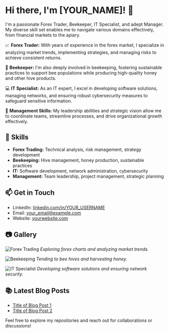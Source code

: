 # Hi there, I'm [YOUR_NAME]! 👋

I'm a passionate Forex Trader, Beekeeper, IT Specialist, and adept Manager. My diverse skill set enables me to navigate various domains effectively, from financial markets to the apiary.

📈 **Forex Trader:** With years of experience in the forex market, I specialize in analyzing market trends, implementing strategies, and managing risks to achieve consistent returns.

🐝 **Beekeeper:** I'm also deeply involved in beekeeping, fostering sustainable practices to support bee populations while producing high-quality honey and other hive products.

💻 **IT Specialist:** As an IT expert, I excel in developing software solutions, managing networks, and ensuring robust cybersecurity measures to safeguard sensitive information.

🤝 **Management Skills:** My leadership abilities and strategic vision allow me to coordinate teams, streamline processes, and drive organizational growth effectively.

## 🌟 Skills

- **Forex Trading:** Technical analysis, risk management, strategy development
- **Beekeeping:** Hive management, honey production, sustainable practices
- **IT:** Software development, network administration, cybersecurity
- **Management:** Team leadership, project management, strategic planning

## 📫 Get in Touch

- LinkedIn: [linkedin.com/in/YOUR_USERNAME](https://www.linkedin.com/in/YOUR_USERNAME)
- Email: your_email@example.com
- Website: [yourwebsite.com](https://www.yourwebsite.com)

## 📷 Gallery

![Forex Trading](images/forex_trading.jpg)
*Exploring forex charts and analyzing market trends.*

![Beekeeping](images/beekeeping.jpg)
*Tending to bee hives and harvesting honey.*

![IT Specialist](images/it_specialist.jpg)
*Developing software solutions and ensuring network security.*

## 📚 Latest Blog Posts

- [Title of Blog Post 1](link_to_blog_post_1)
- [Title of Blog Post 2](link_to_blog_post_2)

Feel free to explore my repositories and reach out for collaborations or discussions!

